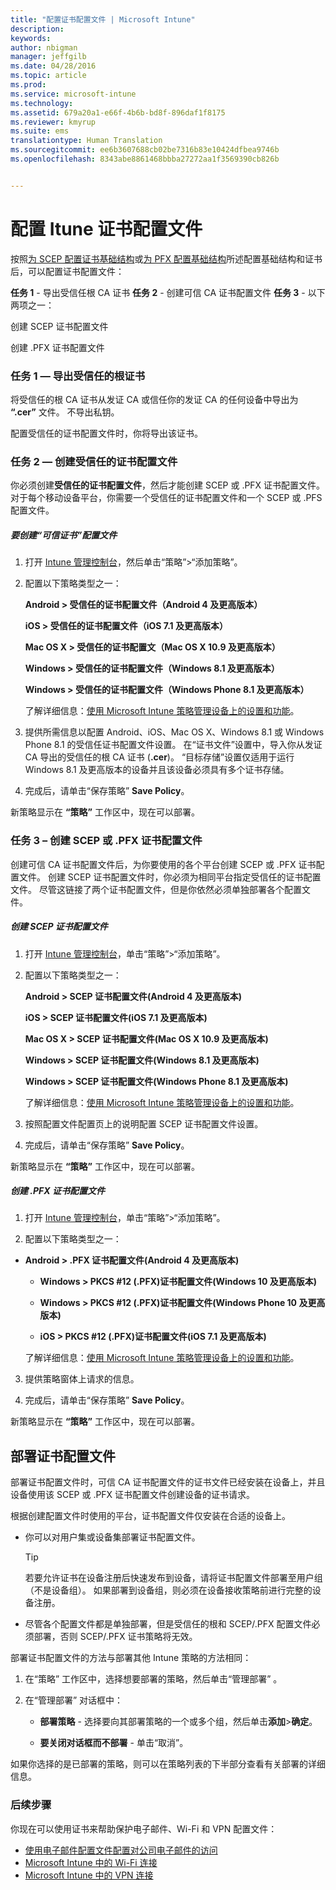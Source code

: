 ```yaml
---
title: "配置证书配置文件 | Microsoft Intune"
description: 
keywords: 
author: nbigman
manager: jeffgilb
ms.date: 04/28/2016
ms.topic: article
ms.prod: 
ms.service: microsoft-intune
ms.technology: 
ms.assetid: 679a20a1-e66f-4b6b-bd8f-896daf1f8175
ms.reviewer: kmyrup
ms.suite: ems
translationtype: Human Translation
ms.sourcegitcommit: ee6b3607688cb02be7316b83e10424dfbea9746b
ms.openlocfilehash: 8343abe8861468bbba27272aa1f3569390cb826b


---
```


# 配置 Itune 证书配置文件
按照[为 SCEP 配置证书基础结构](configure-certificate-infrastructure-for-scep.md)或[为 PFX 配置基础结构](configure-certificate-infrastructure-for-pfx.md)所述配置基础结构和证书后，可以配置证书配置文件：

**任务 1** - 导出受信任根 CA 证书 **任务 2** - 创建可信 CA 证书配置文件 **任务 3** - 以下两项之一：

创建 SCEP 证书配置文件

创建 .PFX 证书配置文件

### 任务 1 — 导出受信任的根证书
将受信任的根 CA 证书从发证 CA 或信任你的发证 CA 的任何设备中导出为 **“.cer”** 文件。 不导出私钥。

配置受信任的证书配置文件时，你将导出该证书。

### 任务 2 — 创建受信任的证书配置文件
你必须创建**受信任的证书配置文件**，然后才能创建 SCEP 或 .PFX 证书配置文件。 对于每个移动设备平台，你需要一个受信任的证书配置文件和一个 SCEP 或 .PFS 配置文件。

##### 要创建“可信证书”配置文件

1.  打开 [Intune 管理控制台](https://manage.microsoft.com)，然后单击“策略”&gt;“添加策略”。

2.  配置以下策略类型之一：

    **Android &gt; 受信任的证书配置文件（Android 4 及更高版本）**

    **iOS &gt; 受信任的证书配置文件（iOS 7.1 及更高版本）**

    **Mac OS X &gt; 受信任的证书配置文（Mac OS X 10.9 及更高版本）**

    **Windows &gt; 受信任的证书配置文件（Windows 8.1 及更高版本）**

    **Windows &gt; 受信任的证书配置文件（Windows Phone 8.1 及更高版本）**

    了解详细信息：[使用 Microsoft Intune 策略管理设备上的设置和功能](manage-settings-and-features-on-your-devices-with-microsoft-intune-policies.md)。

3.  提供所需信息以配置 Android、iOS、Mac OS X、Windows 8.1 或 Windows Phone 8.1 的受信任证书配置文件设置。 在“证书文件”设置中，导入你从发证 CA 导出的受信任的根 CA 证书 (**.cer**)。 “目标存储”设置仅适用于运行 Windows 8.1 及更高版本的设备并且该设备必须具有多个证书存储。


4.  完成后，请单击“保存策略” **Save Policy**。

新策略显示在 **“策略”** 工作区中，现在可以部署。

### 任务 3 – 创建 SCEP 或 .PFX 证书配置文件
创建可信 CA 证书配置文件后，为你要使用的各个平台创建 SCEP 或 .PFX 证书配置文件。 创建 SCEP 证书配置文件时，你必须为相同平台指定受信任的证书配置文件。 尽管这链接了两个证书配置文件，但是你依然必须单独部署各个配置文件。

##### 创建 SCEP 证书配置文件

1.  打开 [Intune 管理控制台](https://manage.microsoft.com)，单击“策略”&gt;“添加策略”。

2.  配置以下策略类型之一：

    **Android &gt; SCEP 证书配置文件(Android 4 及更高版本)**

    **iOS &gt; SCEP 证书配置文件(iOS 7.1 及更高版本)**

    **Mac OS X &gt; SCEP 证书配置文件(Mac OS X 10.9 及更高版本)**

    **Windows &gt; SCEP 证书配置文件(Windows 8.1 及更高版本)**

    **Windows &gt; SCEP 证书配置文件(Windows Phone 8.1 及更高版本)**

    了解详细信息：[使用 Microsoft Intune 策略管理设备上的设置和功能](manage-settings-and-features-on-your-devices-with-microsoft-intune-policies.md)。

3.  按照配置文件配置页上的说明配置 SCEP 证书配置文件设置。

4.  完成后，请单击“保存策略” **Save Policy**。

新策略显示在 **“策略”** 工作区中，现在可以部署。

##### 创建 .PFX 证书配置文件

1.  打开 [Intune 管理控制台](https://manage.microsoft.com)，单击“策略”&gt;“添加策略”。

2.  配置以下策略类型之一：



-   **Android &gt; .PFX 证书配置文件(Android 4 及更高版本)**

    -   **Windows &gt; PKCS #12 (.PFX)证书配置文件(Windows 10 及更高版本)**

    -   **Windows &gt; PKCS #12 (.PFX)证书配置文件(Windows Phone 10 及更高版本)**

    -    **iOS > PKCS #12 (.PFX)证书配置文件(iOS 7.1 及更高版本)**    

    了解详细信息：[使用 Microsoft Intune 策略管理设备上的设置和功能](manage-settings-and-features-on-your-devices-with-microsoft-intune-policies.md)。

3.  提供策略窗体上请求的信息。

4.  完成后，请单击“保存策略” **Save Policy**。

新策略显示在 **“策略”** 工作区中，现在可以部署。

## 部署证书配置文件
部署证书配置文件时，可信 CA 证书配置文件的证书文件已经安装在设备上，并且设备使用该 SCEP 或 .PFX 证书配置文件创建设备的证书请求。

根据创建配置文件时使用的平台，证书配置文件仅安装在合适的设备上。

-   你可以对用户集或设备集部署证书配置文件。

    > [!TIP]
    > 若要允许证书在设备注册后快速发布到设备，请将证书配置文件部署至用户组（不是设备组）。 如果部署到设备组，则必须在设备接收策略前进行完整的设备注册。

-   尽管各个配置文件都是单独部署，但是受信任的根和 SCEP/.PFX 配置文件必须部署，否则 SCEP/.PFX 证书策略将无效。

部署证书配置文件的方法与部署其他 Intune 策略的方法相同：

1.  在“策略”  工作区中，选择想要部署的策略，然后单击“管理部署” 。

2.  在“管理部署”  对话框中：

    -   **部署策略** - 选择要向其部署策略的一个或多个组，然后单击**添加**&gt;**确定**。

    -   **要关闭对话框而不部署** - 单击“取消”。

如果你选择的是已部署的策略，则可以在策略列表的下半部分查看有关部署的详细信息。
###  后续步骤

你现在可以使用证书来帮助保护电子邮件、Wi-Fi 和 VPN 配置文件：

-  [使用电子邮件配置文件配置对公司电子邮件的访问](configure-access-to-corporate-email-using-email-profiles-with-Microsoft-Intune.md)
-  [Microsoft Intune 中的 Wi-Fi 连接](wi-fi-connections-in-microsoft-intune.md)
-  [Microsoft Intune 中的 VPN 连接](vpn-connections-in-microsoft-intune.md)



<!--HONumber=Jun16_HO4-->



